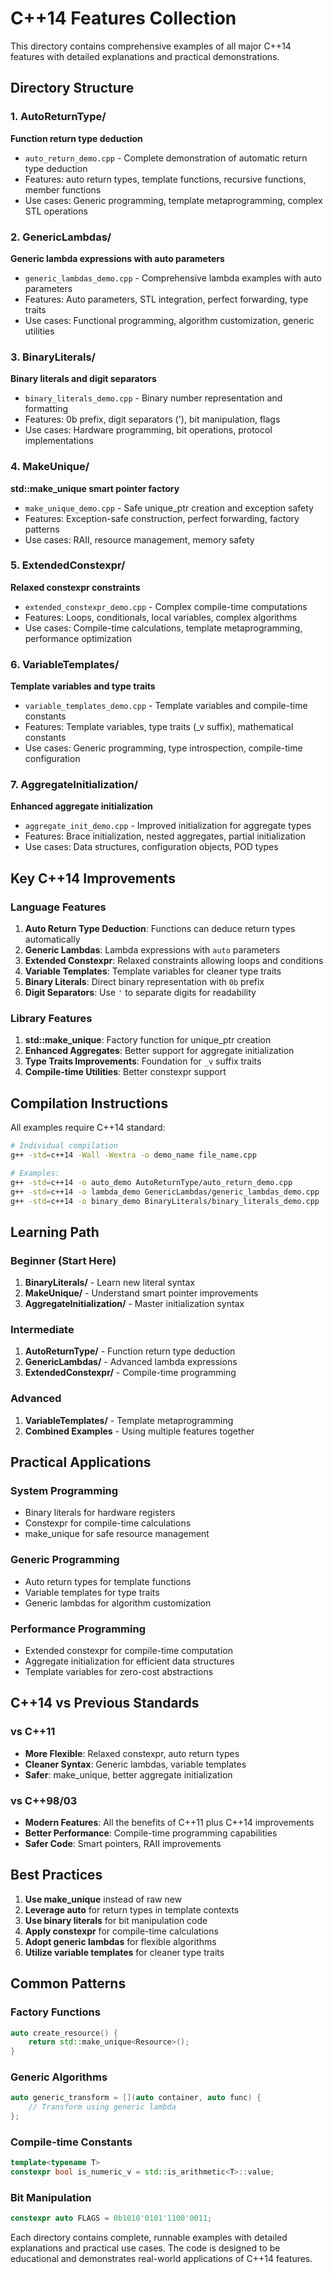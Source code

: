 # C++14 Features Collection

This directory contains comprehensive examples of all major C++14 features with detailed explanations and practical demonstrations.

## Directory Structure

### 1. AutoReturnType/
**Function return type deduction**
- `auto_return_demo.cpp` - Complete demonstration of automatic return type deduction
- Features: auto return types, template functions, recursive functions, member functions
- Use cases: Generic programming, template metaprogramming, complex STL operations

### 2. GenericLambdas/
**Generic lambda expressions with auto parameters**
- `generic_lambdas_demo.cpp` - Comprehensive lambda examples with auto parameters
- Features: Auto parameters, STL integration, perfect forwarding, type traits
- Use cases: Functional programming, algorithm customization, generic utilities

### 3. BinaryLiterals/
**Binary literals and digit separators**
- `binary_literals_demo.cpp` - Binary number representation and formatting
- Features: 0b prefix, digit separators ('), bit manipulation, flags
- Use cases: Hardware programming, bit operations, protocol implementations

### 4. MakeUnique/
**std::make_unique smart pointer factory**
- `make_unique_demo.cpp` - Safe unique_ptr creation and exception safety
- Features: Exception-safe construction, perfect forwarding, factory patterns
- Use cases: RAII, resource management, memory safety

### 5. ExtendedConstexpr/
**Relaxed constexpr constraints**
- `extended_constexpr_demo.cpp` - Complex compile-time computations
- Features: Loops, conditionals, local variables, complex algorithms
- Use cases: Compile-time calculations, template metaprogramming, performance optimization

### 6. VariableTemplates/
**Template variables and type traits**
- `variable_templates_demo.cpp` - Template variables and compile-time constants
- Features: Template variables, type traits (_v suffix), mathematical constants
- Use cases: Generic programming, type introspection, compile-time configuration

### 7. AggregateInitialization/
**Enhanced aggregate initialization**
- `aggregate_init_demo.cpp` - Improved initialization for aggregate types
- Features: Brace initialization, nested aggregates, partial initialization
- Use cases: Data structures, configuration objects, POD types

## Key C++14 Improvements

### Language Features
1. **Auto Return Type Deduction**: Functions can deduce return types automatically
2. **Generic Lambdas**: Lambda expressions with `auto` parameters
3. **Extended Constexpr**: Relaxed constraints allowing loops and conditions
4. **Variable Templates**: Template variables for cleaner type traits
5. **Binary Literals**: Direct binary representation with `0b` prefix
6. **Digit Separators**: Use `'` to separate digits for readability

### Library Features
1. **std::make_unique**: Factory function for unique_ptr creation
2. **Enhanced Aggregates**: Better support for aggregate initialization
3. **Type Traits Improvements**: Foundation for `_v` suffix traits
4. **Compile-time Utilities**: Better constexpr support

## Compilation Instructions

All examples require C++14 standard:

```bash
# Individual compilation
g++ -std=c++14 -Wall -Wextra -o demo_name file_name.cpp

# Examples:
g++ -std=c++14 -o auto_demo AutoReturnType/auto_return_demo.cpp
g++ -std=c++14 -o lambda_demo GenericLambdas/generic_lambdas_demo.cpp
g++ -std=c++14 -o binary_demo BinaryLiterals/binary_literals_demo.cpp
```

## Learning Path

### Beginner (Start Here)
1. **BinaryLiterals/** - Learn new literal syntax
2. **MakeUnique/** - Understand smart pointer improvements
3. **AggregateInitialization/** - Master initialization syntax

### Intermediate
1. **AutoReturnType/** - Function return type deduction
2. **GenericLambdas/** - Advanced lambda expressions
3. **ExtendedConstexpr/** - Compile-time programming

### Advanced
1. **VariableTemplates/** - Template metaprogramming
2. **Combined Examples** - Using multiple features together

## Practical Applications

### System Programming
- Binary literals for hardware registers
- Constexpr for compile-time calculations
- make_unique for safe resource management

### Generic Programming
- Auto return types for template functions
- Variable templates for type traits
- Generic lambdas for algorithm customization

### Performance Programming
- Extended constexpr for compile-time computation
- Aggregate initialization for efficient data structures
- Template variables for zero-cost abstractions

## C++14 vs Previous Standards

### vs C++11
- **More Flexible**: Relaxed constexpr, auto return types
- **Cleaner Syntax**: Generic lambdas, variable templates
- **Safer**: make_unique, better aggregate initialization

### vs C++98/03
- **Modern Features**: All the benefits of C++11 plus C++14 improvements
- **Better Performance**: Compile-time programming capabilities
- **Safer Code**: Smart pointers, RAII improvements

## Best Practices

1. **Use make_unique** instead of raw new
2. **Leverage auto** for return types in template contexts
3. **Use binary literals** for bit manipulation code
4. **Apply constexpr** for compile-time calculations
5. **Adopt generic lambdas** for flexible algorithms
6. **Utilize variable templates** for cleaner type traits

## Common Patterns

### Factory Functions
```cpp
auto create_resource() {
    return std::make_unique<Resource>();
}
```

### Generic Algorithms
```cpp
auto generic_transform = [](auto container, auto func) {
    // Transform using generic lambda
};
```

### Compile-time Constants
```cpp
template<typename T>
constexpr bool is_numeric_v = std::is_arithmetic<T>::value;
```

### Bit Manipulation
```cpp
constexpr auto FLAGS = 0b1010'0101'1100'0011;
```

Each directory contains complete, runnable examples with detailed explanations and practical use cases. The code is designed to be educational and demonstrates real-world applications of C++14 features.
